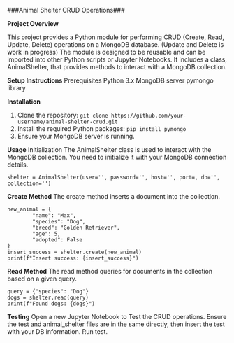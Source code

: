 ###Animal Shelter CRUD Operations###

**Project Overview**

This project provides a Python module for performing CRUD (Create, Read, Update, Delete) operations on a MongoDB database. (Update and Delete is work in progress) The module is designed to be reusable and can be imported into other Python scripts or Jupyter Notebooks. It includes a class, AnimalShelter, that provides methods to interact with a MongoDB collection.

**Setup Instructions**
Prerequisites
	Python 3.x
	MongoDB server
	pymongo library

**Installation**
1. Clone the repository:
	```git clone https://github.com/your-username/animal-shelter-crud.git```
2. Install the required Python packages:
	```pip install pymongo```
3. Ensure your MongoDB server is running.


**Usage**
Initialization
The AnimalShelter class is used to interact with the MongoDB collection. You need to initialize it with your MongoDB connection details.

	shelter = AnimalShelter(user='', password='', host='', port=, db='', collection='')

**Create Method**
The create method inserts a document into the collection.
	
	new_animal = {
    		"name": "Max",
    		"species": "Dog",
    		"breed": "Golden Retriever",
    		"age": 5,
    		"adopted": False
	}
	insert_success = shelter.create(new_animal)
	print(f"Insert success: {insert_success}")

**Read Method**
The read method queries for documents in the collection based on a given query.

	query = {"species": "Dog"}
	dogs = shelter.read(query)
	print(f"Found dogs: {dogs}")

**Testing**
Open a new Jupyter Notebook to Test the CRUD operations. Ensure the test and  animal_shelter files are in the same directly, then insert the test with your DB information. Run test.

